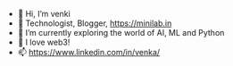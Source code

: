- 👋 Hi, I’m venki
- 👀 Technologist, Blogger, https://minilab.in
- 🌱 I’m currently exploring the world of AI, ML and Python
- 💞️ I love web3!
- 📫 https://www.linkedin.com/in/venka/

<!---
vensr/vensr is a ✨ special ✨ repository because its `README.md` (this file) appears on your GitHub profile.
You can click the Preview link to take a look at your changes.
--->
